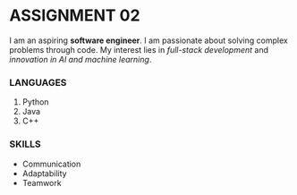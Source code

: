 # ASSIGNMENT 02
I am an aspiring **software engineer**. I am passionate about solving complex problems through code. My interest lies in *full-stack development* and *innovation in AI and machine learning*.
### LANGUAGES
1. Python
2. Java
3. C++
### SKILLS
- Communication
- Adaptability
- Teamwork
